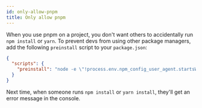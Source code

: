 ```yaml
---
id: only-allow-pnpm
title: Only allow pnpm
---
```


When you use pnpm on a project, you don't want others to accidentally run `npm install` or `yarn`.
To prevent devs from using other package managers, add the following `preinstall` script to your `package.json`:

```json
{
  "scripts": {
    "preinstall": "node -e \"!process.env.npm_config_user_agent.startsWith('pnpm/') && !console.log('Use \\`npx pnpm install\\` to install dependencies in this repository\\n')&&process.exit(1)\""
  }
}
```

Next time, when someone runs `npm install` or `yarn install`, they'll get an error message in the console.
